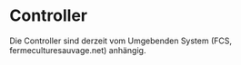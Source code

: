 # Controller

Die Controller sind derzeit vom Umgebenden System (FCS, fermeculturesauvage.net) anhängig.
